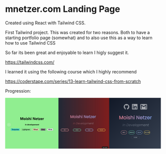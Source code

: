 # mnetzer.com Landing Page

Created using React with Tailwind CSS.

First Tailwind project. This was created for two reasons. Both to have a starting portfolio page (somewhat) and to also use this as a way to learn how to use Tailwind CSS

So far its been great and enjoyable to learn I higly suggest it.

https://tailwindcss.com/

I learned it using the following course which I highly recommend

https://coderstape.com/series/13-learn-tailwind-css-from-scratch

Progression:

![Website Progression](https://raw.githubusercontent.com/moishinetzer/mnetzer.com/main/webiste%20progression.png)
